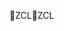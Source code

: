 ZCL                                                   Z C L                                                                                                     